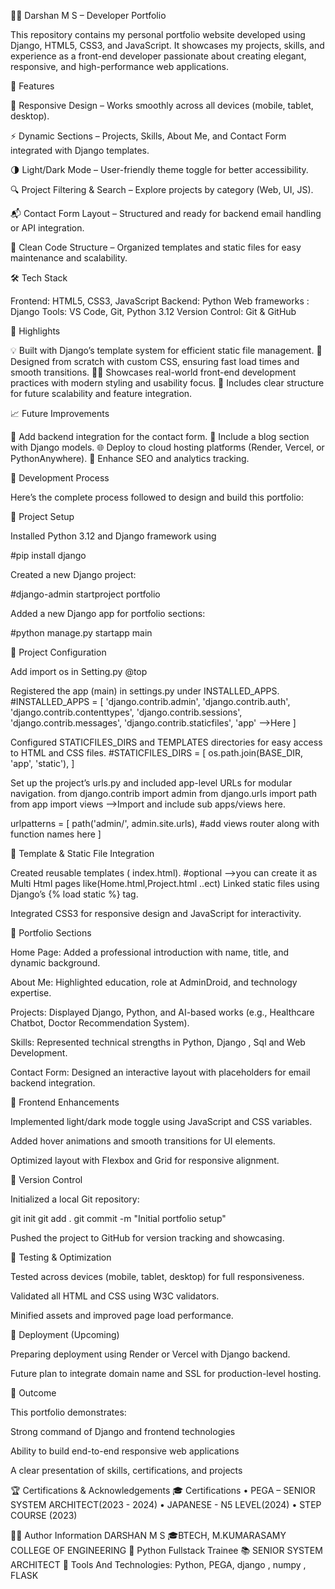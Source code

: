 🧑‍💻 Darshan M S – Developer Portfolio

This repository contains my personal portfolio website developed using Django, HTML5, CSS3, and JavaScript.
It showcases my projects, skills, and experience as a front-end developer passionate about creating elegant, responsive, and high-performance web applications.

🚀 Features

🎨 Responsive Design – Works smoothly across all devices (mobile, tablet, desktop).

⚡ Dynamic Sections – Projects, Skills, About Me, and Contact Form integrated with Django templates.

🌗 Light/Dark Mode – User-friendly theme toggle for better accessibility.

🔍 Project Filtering & Search – Explore projects by category (Web, UI, JS).

📬 Contact Form Layout – Structured and ready for backend email handling or API integration.

🧱 Clean Code Structure – Organized templates and static files for easy maintenance and scalability.

🛠 Tech Stack

Frontend: HTML5, CSS3, JavaScript 
Backend: Python
Web frameworks : Django
Tools: VS Code, Git, Python 3.12
Version Control: Git & GitHub

🧩 Highlights

💡 Built with Django’s template system for efficient static file management.
🎯 Designed from scratch with custom CSS, ensuring fast load times and smooth transitions.
🧑‍💻 Showcases real-world front-end development practices with modern styling and usability focus.
🧾 Includes clear structure for future scalability and feature integration.

📈 Future Improvements

🚧 Add backend integration for the contact form.
📝 Include a blog section with Django models.
🌐 Deploy to cloud hosting platforms (Render, Vercel, or PythonAnywhere).
🔎 Enhance SEO and analytics tracking.

🧩 Development Process

Here’s the complete process followed to design and build this portfolio:

⿡ Project Setup

Installed Python 3.12 and Django framework using

#pip install django


Created a new Django project:

#django-admin startproject portfolio


Added a new Django app for portfolio sections:

#python manage.py startapp main

⿢ Project Configuration

Add import os in Setting.py @top

Registered the app (main) in settings.py under INSTALLED_APPS.
#INSTALLED_APPS = [
    'django.contrib.admin',
    'django.contrib.auth',
    'django.contrib.contenttypes',
    'django.contrib.sessions',
    'django.contrib.messages',
    'django.contrib.staticfiles',
    'app' -->Here 
]

Configured STATICFILES_DIRS and TEMPLATES directories for easy access to HTML and CSS files.
#STATICFILES_DIRS = [
    os.path.join(BASE_DIR, 'app', 'static'),
]

Set up the project’s urls.py and included app-level URLs for modular navigation.
from django.contrib import admin
from django.urls import path
from app import views -->Import and include sub apps/views here.

urlpatterns = [
    path('admin/', admin.site.urls),
    #add views router along with function names here 
]

⿣ Template & Static File Integration

Created reusable templates ( index.html).
#optional -->you can create it as Multi Html pages like(Home.html,Project.html ..ect)
Linked static files using Django’s {% load static %} tag.

Integrated CSS3 for responsive design and JavaScript for interactivity.

⿤ Portfolio Sections

Home Page: Added a professional introduction with name, title, and dynamic background.

About Me: Highlighted education, role at AdminDroid, and technology expertise.

Projects: Displayed Django, Python, and AI-based works (e.g., Healthcare Chatbot, Doctor Recommendation System).

Skills: Represented technical strengths in Python, Django , Sql and Web Development.

Contact Form: Designed an interactive layout with placeholders for email backend integration.

⿥ Frontend Enhancements

Implemented light/dark mode toggle using JavaScript and CSS variables.

Added hover animations and smooth transitions for UI elements.

Optimized layout with Flexbox and Grid for responsive alignment.

⿦ Version Control

Initialized a local Git repository:

git init
git add .
git commit -m "Initial portfolio setup"


Pushed the project to GitHub for version tracking and showcasing.

⿧ Testing & Optimization

Tested across devices (mobile, tablet, desktop) for full responsiveness.

Validated all HTML and CSS using W3C validators.

Minified assets and improved page load performance.

⿨ Deployment (Upcoming)

Preparing deployment using Render or Vercel with Django backend.

Future plan to integrate domain name and SSL for production-level hosting.

🏁 Outcome

This portfolio demonstrates:

Strong command of Django and frontend technologies

Ability to build end-to-end responsive web applications

A clear presentation of skills, certifications, and projects

🏆 Certifications & Acknowledgements
🎓 Certifications
•	PEGA – SENIOR SYSTEM ARCHITECT(2023 - 2024)
•	JAPANESE - N5 LEVEL(2024)
•	STEP COURSE (2023)

👩‍💻 Author Information
DARSHAN M S 
🎓BTECH, M.KUMARASAMY COLLEGE OF ENGINEERING
💼 Python Fullstack Trainee
📚 SENIOR SYSTEM ARCHITECT
🔧 Tools And Technologies: Python, PEGA,  django , numpy , FLASK    





